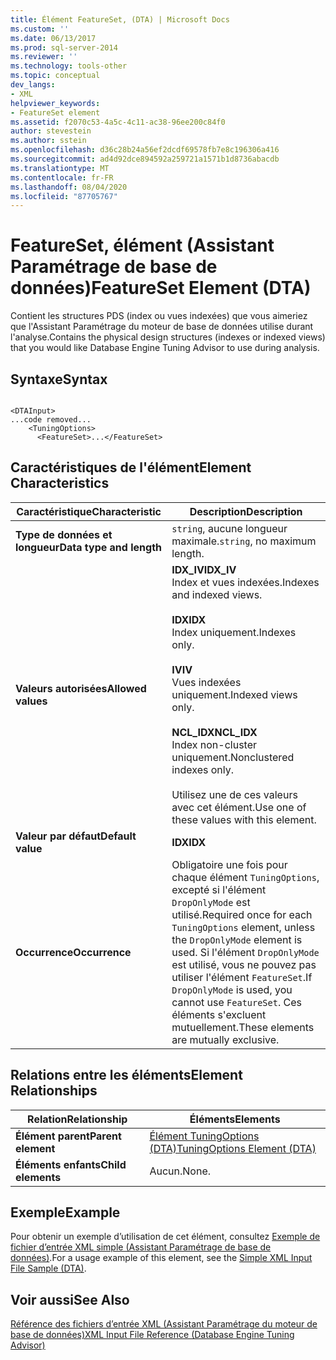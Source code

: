 ```yaml
---
title: Élément FeatureSet, (DTA) | Microsoft Docs
ms.custom: ''
ms.date: 06/13/2017
ms.prod: sql-server-2014
ms.reviewer: ''
ms.technology: tools-other
ms.topic: conceptual
dev_langs:
- XML
helpviewer_keywords:
- FeatureSet element
ms.assetid: f2070c53-4a5c-4c11-ac38-96ee200c84f0
author: stevestein
ms.author: sstein
ms.openlocfilehash: d36c28b24a56ef2dcdf69578fb7e8c196306a416
ms.sourcegitcommit: ad4d92dce894592a259721a1571b1d8736abacdb
ms.translationtype: MT
ms.contentlocale: fr-FR
ms.lasthandoff: 08/04/2020
ms.locfileid: "87705767"
---
```

# <a name="featureset-element-dta"></a><span data-ttu-id="c332c-102">FeatureSet, élément (Assistant Paramétrage de base de données)</span><span class="sxs-lookup"><span data-stu-id="c332c-102">FeatureSet Element (DTA)</span></span>
  <span data-ttu-id="c332c-103">Contient les structures PDS (index ou vues indexées) que vous aimeriez que l'Assistant Paramétrage du moteur de base de données utilise durant l'analyse.</span><span class="sxs-lookup"><span data-stu-id="c332c-103">Contains the physical design structures (indexes or indexed views) that you would like Database Engine Tuning Advisor to use during analysis.</span></span>  
  
## <a name="syntax"></a><span data-ttu-id="c332c-104">Syntaxe</span><span class="sxs-lookup"><span data-stu-id="c332c-104">Syntax</span></span>  
  
```  
  
<DTAInput>  
...code removed...  
    <TuningOptions>  
      <FeatureSet>...</FeatureSet>  
```  
  
## <a name="element-characteristics"></a><span data-ttu-id="c332c-105">Caractéristiques de l'élément</span><span class="sxs-lookup"><span data-stu-id="c332c-105">Element Characteristics</span></span>  
  
|<span data-ttu-id="c332c-106">Caractéristique</span><span class="sxs-lookup"><span data-stu-id="c332c-106">Characteristic</span></span>|<span data-ttu-id="c332c-107">Description</span><span class="sxs-lookup"><span data-stu-id="c332c-107">Description</span></span>|  
|--------------------|-----------------|  
|<span data-ttu-id="c332c-108">**Type de données et longueur**</span><span class="sxs-lookup"><span data-stu-id="c332c-108">**Data type and length**</span></span>|<span data-ttu-id="c332c-109">`string`, aucune longueur maximale.</span><span class="sxs-lookup"><span data-stu-id="c332c-109">`string`, no maximum length.</span></span>|  
|<span data-ttu-id="c332c-110">**Valeurs autorisées**</span><span class="sxs-lookup"><span data-stu-id="c332c-110">**Allowed values**</span></span>|<span data-ttu-id="c332c-111">**IDX_IV**</span><span class="sxs-lookup"><span data-stu-id="c332c-111">**IDX_IV**</span></span><br /> <span data-ttu-id="c332c-112">Index et vues indexées.</span><span class="sxs-lookup"><span data-stu-id="c332c-112">Indexes and indexed views.</span></span><br /><br /> <span data-ttu-id="c332c-113">**IDX**</span><span class="sxs-lookup"><span data-stu-id="c332c-113">**IDX**</span></span><br /> <span data-ttu-id="c332c-114">Index uniquement.</span><span class="sxs-lookup"><span data-stu-id="c332c-114">Indexes only.</span></span><br /><br /> <span data-ttu-id="c332c-115">**IV**</span><span class="sxs-lookup"><span data-stu-id="c332c-115">**IV**</span></span><br /> <span data-ttu-id="c332c-116">Vues indexées uniquement.</span><span class="sxs-lookup"><span data-stu-id="c332c-116">Indexed views only.</span></span><br /><br /> <span data-ttu-id="c332c-117">**NCL_IDX**</span><span class="sxs-lookup"><span data-stu-id="c332c-117">**NCL_IDX**</span></span><br /> <span data-ttu-id="c332c-118">Index non-cluster uniquement.</span><span class="sxs-lookup"><span data-stu-id="c332c-118">Nonclustered indexes only.</span></span><br /><br /> <span data-ttu-id="c332c-119">Utilisez une de ces valeurs avec cet élément.</span><span class="sxs-lookup"><span data-stu-id="c332c-119">Use one of these values with this element.</span></span>|  
|<span data-ttu-id="c332c-120">**Valeur par défaut**</span><span class="sxs-lookup"><span data-stu-id="c332c-120">**Default value**</span></span>|<span data-ttu-id="c332c-121">**IDX**</span><span class="sxs-lookup"><span data-stu-id="c332c-121">**IDX**</span></span>|  
|<span data-ttu-id="c332c-122">**Occurrence**</span><span class="sxs-lookup"><span data-stu-id="c332c-122">**Occurrence**</span></span>|<span data-ttu-id="c332c-123">Obligatoire une fois pour chaque élément `TuningOptions`, excepté si l'élément `DropOnlyMode` est utilisé.</span><span class="sxs-lookup"><span data-stu-id="c332c-123">Required once for each `TuningOptions` element, unless the `DropOnlyMode` element is used.</span></span> <span data-ttu-id="c332c-124">Si l'élément `DropOnlyMode` est utilisé, vous ne pouvez pas utiliser l'élément `FeatureSet`.</span><span class="sxs-lookup"><span data-stu-id="c332c-124">If `DropOnlyMode` is used, you cannot use `FeatureSet`.</span></span> <span data-ttu-id="c332c-125">Ces éléments s'excluent mutuellement.</span><span class="sxs-lookup"><span data-stu-id="c332c-125">These elements are mutually exclusive.</span></span>|  
  
## <a name="element-relationships"></a><span data-ttu-id="c332c-126">Relations entre les éléments</span><span class="sxs-lookup"><span data-stu-id="c332c-126">Element Relationships</span></span>  
  
|<span data-ttu-id="c332c-127">Relation</span><span class="sxs-lookup"><span data-stu-id="c332c-127">Relationship</span></span>|<span data-ttu-id="c332c-128">Éléments</span><span class="sxs-lookup"><span data-stu-id="c332c-128">Elements</span></span>|  
|------------------|--------------|  
|<span data-ttu-id="c332c-129">**Élément parent**</span><span class="sxs-lookup"><span data-stu-id="c332c-129">**Parent element**</span></span>|[<span data-ttu-id="c332c-130">Élément TuningOptions &#40;DTA&#41;</span><span class="sxs-lookup"><span data-stu-id="c332c-130">TuningOptions Element &#40;DTA&#41;</span></span>](tuningoptions-element-dta.md)|  
|<span data-ttu-id="c332c-131">**Éléments enfants**</span><span class="sxs-lookup"><span data-stu-id="c332c-131">**Child elements**</span></span>|<span data-ttu-id="c332c-132">Aucun.</span><span class="sxs-lookup"><span data-stu-id="c332c-132">None.</span></span>|  
  
## <a name="example"></a><span data-ttu-id="c332c-133">Exemple</span><span class="sxs-lookup"><span data-stu-id="c332c-133">Example</span></span>  
 <span data-ttu-id="c332c-134">Pour obtenir un exemple d’utilisation de cet élément, consultez [Exemple de fichier d’entrée XML simple &#40;Assistant Paramétrage de base de données&#41;](simple-xml-input-file-sample-dta.md).</span><span class="sxs-lookup"><span data-stu-id="c332c-134">For a usage example of this element, see the [Simple XML Input File Sample &#40;DTA&#41;](simple-xml-input-file-sample-dta.md).</span></span>  
  
## <a name="see-also"></a><span data-ttu-id="c332c-135">Voir aussi</span><span class="sxs-lookup"><span data-stu-id="c332c-135">See Also</span></span>  
 [<span data-ttu-id="c332c-136">Référence des fichiers d’entrée XML &#40;Assistant Paramétrage du moteur de base de données&#41;</span><span class="sxs-lookup"><span data-stu-id="c332c-136">XML Input File Reference &#40;Database Engine Tuning Advisor&#41;</span></span>](xml-input-file-reference-database-engine-tuning-advisor.md)  
  
  
